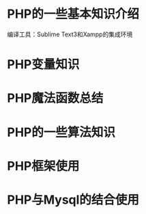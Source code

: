 # PHP的一些基本知识介绍

编译工具：Sublime Text3和Xampp的集成环境


# PHP变量知识


# PHP魔法函数总结


# PHP的一些算法知识


# PHP框架使用


# PHP与Mysql的结合使用
